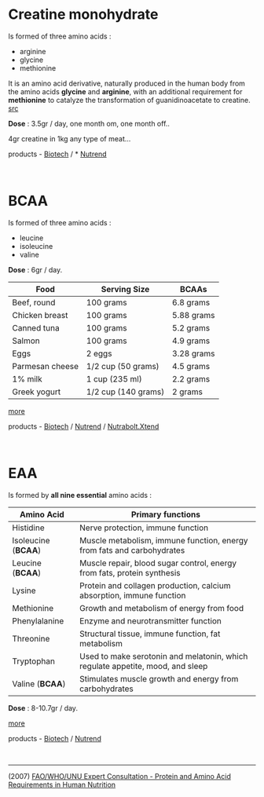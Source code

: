# Creatine monohydrate

Is formed of three amino acids :  
* arginine
* glycine
* methionine

It is an amino acid derivative, naturally produced in the human body from the amino acids **glycine** and **arginine**, with an additional requirement for **methionine** to catalyze the transformation of guanidinoacetate to creatine. [src](https://en.wikipedia.org/wiki/Creatine)  

**Dose** : 3.5gr / day, one month om, one month off..  

4gr creatine in 1kg any type of meat...  

products - [Biotech](https://shop.biotechusa.com/products/100-micronized-creatine-monohydrate-500-g) / * [Nutrend](https://www.nutrend-supplements.com/creatine-monohydrate-d12501.htm)

&nbsp;
&nbsp;

# BCAA

Is formed of three amino acids :  
* leucine
* isoleucine
* valine

**Dose** : 6gr / day.  

| Food            | Serving Size          | BCAAs      |
|-----------------|-----------------------|------------|
| Beef, round     | 100 grams             | 6.8 grams  |
| Chicken breast  | 100 grams             | 5.88 grams |
| Canned tuna     | 100 grams             | 5.2 grams  |
| Salmon          | 100 grams             | 4.9 grams  |
| Eggs            | 2 eggs                | 3.28 grams |
| Parmesan cheese | 1/2 cup (50   grams)  | 4.5 grams  |
| 1% milk         | 1 cup (235   ml)      | 2.2 grams  |
| Greek yogurt    | 1/2 cup   (140 grams) | 2 grams    |  

[more](https://www.healthline.com/nutrition/benefits-of-bcaa)  

products - [Biotech](https://shop.biotechusa.com/products/bcaa-zero-amino-acids-360-g?variant=29472154746950) / [Nutrend](https://www.nutrend-supplements.com/bcaa-2-1-1-powder-d15808.htm) / [Nutrabolt.Xtend](https://cellucor.com/collections/xtend?shopify_products%5BrefinementList%5D%5Bnamed_tags.category%5D%5B0%5D=Aminos%20%26%20BCAAs)

&nbsp;
&nbsp;

# EAA

Is formed by **all nine essential** amino acids :  

| Amino Acid               | Primary   functions                                                            |
|--------------------------|--------------------------------------------------------------------------------|
| Histidine                | Nerve protection, immune function                                              |
| Isoleucine (**BCAA**)    | Muscle metabolism, immune function, energy from fats and carbohydrates         |
| Leucine (**BCAA**)       | Muscle repair, blood sugar control, energy from fats, protein synthesis        |
| Lysine                   | Protein and collagen production, calcium absorption, immune function           |
| Methionine               | Growth and metabolism of energy from food                                      |
| Phenylalanine            | Enzyme and neurotransmitter function                                           |
| Threonine                | Structural tissue, immune function, fat metabolism                             |
| Tryptophan               | Used to make serotonin and melatonin, which regulate appetite, mood, and sleep |
| Valine (**BCAA**)        | Stimulates muscle growth and energy from carbohydrates                         |

**Dose** : 8-10.7gr / day.  

[more](https://us.myprotein.com/thezone/supplements/everything-you-should-know-about-eaas-are-they-superior-to-bcaas/)  

products - [Biotech](https://shop.biotechusa.com/products/eaa-zero-350-g?variant=29472173031494) / [Nutrend](https://www.nutrend-supplements.com/eaa-mega-strong-powder-d15757.htm)

&nbsp;
&nbsp;

---  

(2007) [FAO/WHO/UNU Expert Consultation - Protein and Amino Acid Requirements in Human Nutrition](http://apps.who.int/iris/bitstream/handle/10665/43411/WHO_TRS_935_eng.pdf)  
